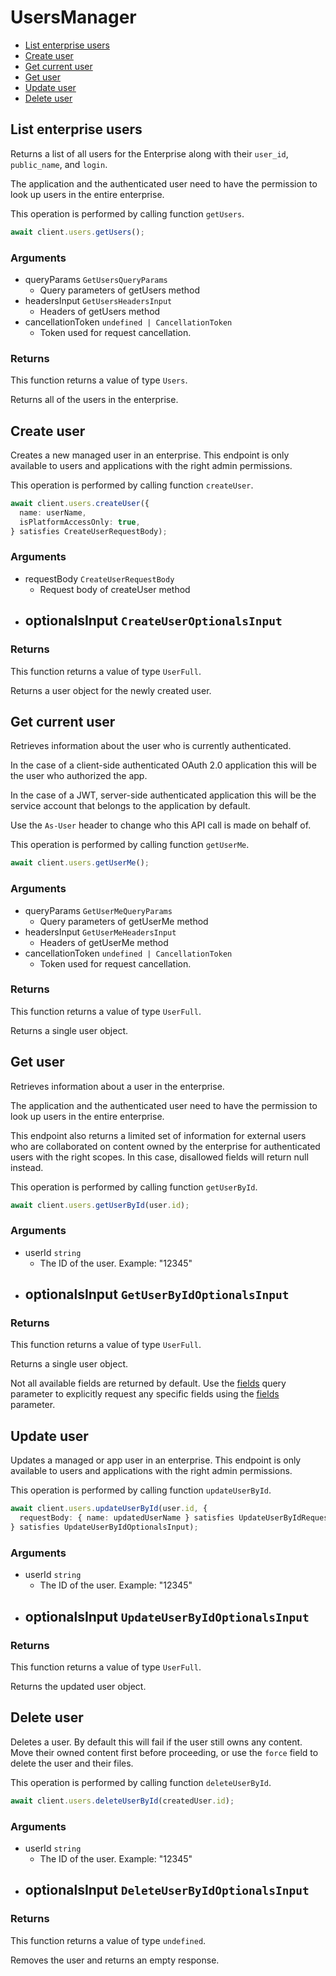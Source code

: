 # UsersManager

- [List enterprise users](#list-enterprise-users)
- [Create user](#create-user)
- [Get current user](#get-current-user)
- [Get user](#get-user)
- [Update user](#update-user)
- [Delete user](#delete-user)

## List enterprise users

Returns a list of all users for the Enterprise along with their `user_id`,
`public_name`, and `login`.

The application and the authenticated user need to
have the permission to look up users in the entire
enterprise.

This operation is performed by calling function `getUsers`.

```ts
await client.users.getUsers();
```

### Arguments

- queryParams `GetUsersQueryParams`
  - Query parameters of getUsers method
- headersInput `GetUsersHeadersInput`
  - Headers of getUsers method
- cancellationToken `undefined | CancellationToken`
  - Token used for request cancellation.

### Returns

This function returns a value of type `Users`.

Returns all of the users in the enterprise.

## Create user

Creates a new managed user in an enterprise. This endpoint
is only available to users and applications with the right
admin permissions.

This operation is performed by calling function `createUser`.

```ts
await client.users.createUser({
  name: userName,
  isPlatformAccessOnly: true,
} satisfies CreateUserRequestBody);
```

### Arguments

- requestBody `CreateUserRequestBody`
  - Request body of createUser method
- optionalsInput `CreateUserOptionalsInput`
  -

### Returns

This function returns a value of type `UserFull`.

Returns a user object for the newly created user.

## Get current user

Retrieves information about the user who is currently authenticated.

In the case of a client-side authenticated OAuth 2.0 application
this will be the user who authorized the app.

In the case of a JWT, server-side authenticated application
this will be the service account that belongs to the application
by default.

Use the `As-User` header to change who this API call is made on behalf of.

This operation is performed by calling function `getUserMe`.

```ts
await client.users.getUserMe();
```

### Arguments

- queryParams `GetUserMeQueryParams`
  - Query parameters of getUserMe method
- headersInput `GetUserMeHeadersInput`
  - Headers of getUserMe method
- cancellationToken `undefined | CancellationToken`
  - Token used for request cancellation.

### Returns

This function returns a value of type `UserFull`.

Returns a single user object.

## Get user

Retrieves information about a user in the enterprise.

The application and the authenticated user need to
have the permission to look up users in the entire
enterprise.

This endpoint also returns a limited set of information
for external users who are collaborated on content
owned by the enterprise for authenticated users with the
right scopes. In this case, disallowed fields will return
null instead.

This operation is performed by calling function `getUserById`.

```ts
await client.users.getUserById(user.id);
```

### Arguments

- userId `string`
  - The ID of the user. Example: "12345"
- optionalsInput `GetUserByIdOptionalsInput`
  -

### Returns

This function returns a value of type `UserFull`.

Returns a single user object.

Not all available fields are returned by default. Use the
[fields](#param-fields) query parameter to explicitly request
any specific fields using the [fields](#get-users-id--request--fields)
parameter.

## Update user

Updates a managed or app user in an enterprise. This endpoint
is only available to users and applications with the right
admin permissions.

This operation is performed by calling function `updateUserById`.

```ts
await client.users.updateUserById(user.id, {
  requestBody: { name: updatedUserName } satisfies UpdateUserByIdRequestBody,
} satisfies UpdateUserByIdOptionalsInput);
```

### Arguments

- userId `string`
  - The ID of the user. Example: "12345"
- optionalsInput `UpdateUserByIdOptionalsInput`
  -

### Returns

This function returns a value of type `UserFull`.

Returns the updated user object.

## Delete user

Deletes a user. By default this will fail if the user
still owns any content. Move their owned content first
before proceeding, or use the `force` field to delete
the user and their files.

This operation is performed by calling function `deleteUserById`.

```ts
await client.users.deleteUserById(createdUser.id);
```

### Arguments

- userId `string`
  - The ID of the user. Example: "12345"
- optionalsInput `DeleteUserByIdOptionalsInput`
  -

### Returns

This function returns a value of type `undefined`.

Removes the user and returns an empty response.
